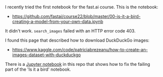 I recently tried the first notebook for the fast.ai course. This is the notebook:

  * https://github.com/fastai/course22/blob/master/00-is-it-a-bird-creating-a-model-from-your-own-data.ipynb

It didn't work. `search_images` failed with an HTTP error code 403.

I found this page that described how to download DuckDuckGo images:

  * https://www.kaggle.com/code/patriciabrezeanu/how-to-create-an-images-dataset-with-duckduckgo

There is a [Jupyter notebook](download-ddg.ipynb) in this repo that shows how to fix the failing part of the 'Is it a bird' notebook.
